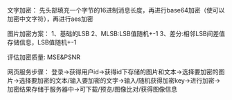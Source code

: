 文字加密：
    先头部填充一个字节的16进制消息长度，再进行base64加密（使可以加密中文字符），再进行aes加密

图片加密方案：
    1、基础的LSB
    2、MLSB:LSB值随机+-1
    3、差分:相邻LSB间差值存储信息，LSB值随机+-1

评估加密质量:
    MSE&PSNR

网页服务步骤：
    登录->获得用户id->获得id下存储的图片和文本->选择要加密的图片->选择要加密的文本/输入要加密的文字->输入/随机获得加密key->进行加密->加密结果存储于服务器中->可下载/预览/图像比对/获得图像信息